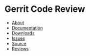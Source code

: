 # Gerrit Code Review

* [About](about.md)
* [Documentation](https://gerrit-documentation.storage.googleapis.com/Documentation/2.11/index.html)
* [Downloads](https://gerrit-releases.storage.googleapis.com/index.html)
* [Issues](https://code.google.com/p/gerrit/issues/list)
* [Source](https://gerrit.googlesource.com/gerrit/)
* [Reviews](https://gerrit-review.googlesource.com/#/q/status:open+project:gerrit)

[home]: /index.md
[logo]: images/diffy45.png
